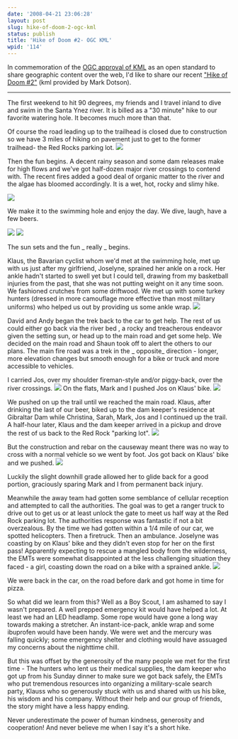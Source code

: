 ```yaml
---
date: '2008-04-21 23:06:28'
layout: post
slug: hike-of-doom-2-ogc-kml
status: publish
title: 'Hike of Doom #2- OGC KML'
wpid: '114'
---
```


In commemoration of the [OGC approval of KML](http://www.opengeospatial.org/pressroom/pressreleases/857) as an open standard to share geographic content over the web, I'd like to share our recent ["Hike of Doom #2"](/assets/img/hikeofdoom2/hikeofdoom_20080413.kmz) (kml provided by Mark Dotson).
  


* * *

  


The first weekend to hit 90 degrees, my friends and I travel inland to dive and swim in the Santa Ynez river. It is billed as a "30 minute" hike to our favorite watering hole. It becomes much more than that. 

Of course the road leading up to the trailhead is closed due to construction so we have 3 miles of hiking on pavement just to get to the former trailhead- the Red Rocks parking lot. 
![](/assets/img/hikeofdoom2/IMGP5144.jpg) 

Then the fun begins. A decent rainy season and some dam releases make for high flows and we've got half-dozen major river crossings to contend with. The recent fires added a good deal of organic matter to the river and the algae has bloomed accordingly. It is a wet, hot, rocky and slimy hike. 

![](/assets/img/hikeofdoom2/IMGP5178.jpg)

 We make it to the swimming hole and enjoy the day. We dive, laugh, have a few beers.

![](/assets/img/hikeofdoom2/IMGP5199.jpg)
![](/assets/img/hikeofdoom2/IMGP5206.jpg) 

The sun sets and the fun _ really _ begins. 

Klaus, the Bavarian cyclist whom we'd met at the swimming hole, met up with us just after my girlfriend, Joselyne, sprained her ankle on a rock. Her ankle hadn't started to swell yet but I could tell, drawing from my basketball injuries from the past, that she was not putting weight on it any time soon. We fashioned crutches from some driftwood. We met up with some turkey hunters (dressed in more camouflage more effective than most military uniforms) who helped us out by providing us some ankle wrap. 
![](/assets/img/hikeofdoom2/IMGP5254.jpg) 

David and Andy began the trek back to the car to get help. The rest of us could either go back via the river bed , a rocky and treacherous endeavor given the setting sun, or head up to the main road and get some help. We decided on the main road and Shaun took off to alert the others to our plans. The main fire road was a trek in the _ opposite_ direction - longer, more elevation changes but smooth enough for a bike or truck and more accessible to vehicles. 

 I carried Jos, over my shoulder fireman-style and/or piggy-back, over the river crossings.
![](/assets/img/hikeofdoom2/IMGP5256.jpg) 
On the flats, Mark and I pushed Jos on Klaus' bike. 
![](/assets/img/hikeofdoom2/IMGP5261.jpg)

We pushed on up the trail until we reached the main road. Klaus, after drinking the last of our beer, biked up to the dam keeper's residence at Gibraltar Dam while Christina, Sarah, Mark, Jos and I  continued up the trail. A half-hour later, Klaus and the dam keeper arrived in a pickup and drove the rest of us back to the Red Rock "parking lot". 
![](/assets/img/hikeofdoom2/IMGP5268.jpg) 

But the construction and rebar on the causeway meant there was no way to cross with a normal vehicle so we went by foot. Jos got back on Klaus' bike and we pushed. 
![](/assets/img/hikeofdoom2/IMGP5274.jpg)

 Luckily the slight downhill grade allowed her to glide back for a good portion, graciously sparing Mark and I from permanent back injury.

Meanwhile the away team had gotten some semblance of cellular reception and attempted to call the authorities. The goal was to get a ranger truck to drive out to get us or at least unlock the gate to meet us half way at the Red Rock parking lot. The authorities response was fantastic if not a bit overzealous. By the time we had gotten within a 1/4 mile of our car, we spotted helicopters. Then a firetruck. Then an ambulance. Joselyne was coasting by on Klaus' bike and they didn't even stop for her on the first pass! Apparently expecting to rescue a mangled body from the wilderness, the EMTs were somewhat disappointed at the less challenging situation they faced - a girl, coasting down the road on a bike with a sprained ankle. 
![](/assets/img/hikeofdoom2/IMGP5279.jpg)

We were back in the car, on the road before dark and got home in time for pizza.

So what did we learn from this? Well as a Boy Scout, I am ashamed to say I wasn't prepared. A well prepped emergency kit would have helped a lot. At least we had an LED headlamp. Some rope would have gone a long way towards making a stretcher. An instant-ice-pack, ankle wrap and some ibuprofen would have been handy. We were wet and the mercury was falling quickly; some emergency shelter and clothing would have assuaged my concerns about the nighttime chill.

But this was offset by the generosity of the many people we met for the first time - The hunters who lent us their medical supplies, the dam keeper who got up from his Sunday dinner to make sure we got back safely, the EMTs who put tremendous resources into organizing a military-scale search party, Klauss who so generously stuck with us and shared with us his bike, his wisdom and his company. Without their help and our group of friends, the story might have a less happy ending. 

Never underestimate the power of human kindness, generosity and cooperation! And never believe me when I say it's a short hike.


 
